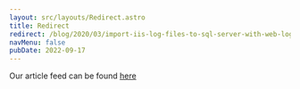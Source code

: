 ```yaml
---
layout: src/layouts/Redirect.astro
title: Redirect
redirect: /blog/2020/03/import-iis-log-files-to-sql-server-with-web-log-importer/
navMenu: false
pubDate: 2022-09-17
---
```

<div>
Our article feed can be found <a href="/blog/2020/03/import-iis-log-files-to-sql-server-with-web-log-importer/">here</a>
</div>
